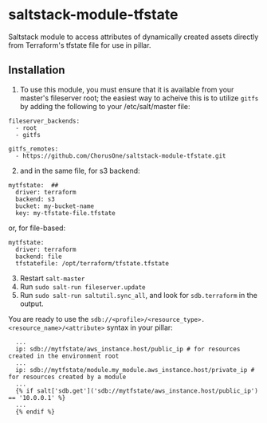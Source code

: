 # saltstack-module-tfstate
Saltstack module to access attributes of dynamically created assets directly from Terraform's tfstate file for use in pillar.

## Installation 

1. To use this module, you must ensure that it is available from your master's fileserver root; the easiest way to acheive this is to utilize `gitfs` by adding the following to your /etc/salt/master file:
```
fileserver_backends:
  - root
  - gitfs
  
gitfs_remotes:
  - https://github.com/ChorusOne/saltstack-module-tfstate.git
```

2. and in the same file, for s3 backend:

```
mytfstate:  ##
  driver: terraform
  backend: s3
  bucket: my-bucket-name
  key: my-tfstate-file.tfstate
```

   or, for file-based:
```
mytfstate:
  driver: terraform
  backend: file
  tfstatefile: /opt/terraform/tfstate.tfstate
```

3. Restart `salt-master`
4. Run `sudo salt-run fileserver.update`
5. Run `sudo salt-run saltutil.sync_all`, and look for `sdb.terraform` in the output.

You are ready to use the `sdb://<profile>/<resource_type>.<resource_name>/<attribute>` syntax in your pillar:
```
  ...
  ip: sdb://mytfstate/aws_instance.host/public_ip # for resources created in the environment root
  ...
  ip: sdb://mytfstate/module.my_module.aws_instance.host/private_ip # for resources created by a module
  ...
  {% if salt['sdb.get']('sdb://mytfstate/aws_instance.host/public_ip') == '10.0.0.1' %}
  ...
  {% endif %}
```

